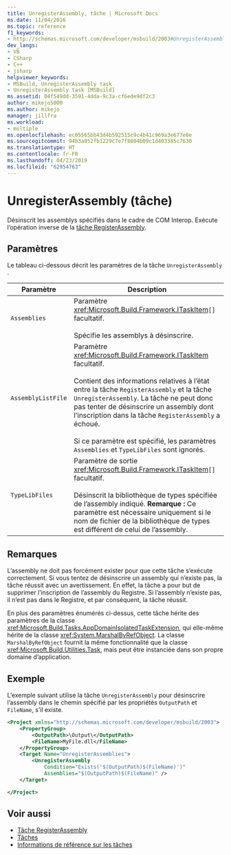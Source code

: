 ```yaml
---
title: UnregisterAssembly, tâche | Microsoft Docs
ms.date: 11/04/2016
ms.topic: reference
f1_keywords:
- http://schemas.microsoft.com/developer/msbuild/2003#UnregisterAssembly
dev_langs:
- VB
- CSharp
- C++
- jsharp
helpviewer_keywords:
- MSBuild, UnregisterAssembly task
- UnregisterAssembly task [MSBuild]
ms.assetid: 04f549dd-3591-4dda-9c3a-cf6ede9df2c3
author: mikejo5000
ms.author: mikejo
manager: jillfra
ms.workload:
- multiple
ms.openlocfilehash: ec05565bb43d4b592515c9c4b41c969a3e677e0e
ms.sourcegitcommit: 94b3a052fb1229c7e7f8804b09c1d403385c7630
ms.translationtype: HT
ms.contentlocale: fr-FR
ms.lasthandoff: 04/23/2019
ms.locfileid: "62954763"
---
```

# <a name="unregisterassembly-task"></a>UnregisterAssembly (tâche)
Désinscrit les assemblys spécifiés dans le cadre de COM Interop. Exécute l’opération inverse de la [tâche RegisterAssembly](../msbuild/registerassembly-task.md).

## <a name="parameters"></a>Paramètres
 Le tableau ci-dessous décrit les paramètres de la tâche `UnregisterAssembly` .

|Paramètre|Description|
|---------------|-----------------|
|`Assemblies`|Paramètre <xref:Microsoft.Build.Framework.ITaskItem>`[]` facultatif.<br /><br /> Spécifie les assemblys à désinscrire.|
|`AssemblyListFile`|Paramètre <xref:Microsoft.Build.Framework.ITaskItem> facultatif.<br /><br /> Contient des informations relatives à l’état entre la tâche `RegisterAssembly` et la tâche `UnregisterAssembly`. La tâche ne peut donc pas tenter de désinscrire un assembly dont l’inscription dans la tâche `RegisterAssembly` a échoué.<br /><br /> Si ce paramètre est spécifié, les paramètres `Assemblies` et `TypeLibFiles` sont ignorés.|
|`TypeLibFiles`|Paramètre de sortie <xref:Microsoft.Build.Framework.ITaskItem>`[]` facultatif.<br /><br /> Désinscrit la bibliothèque de types spécifiée de l’assembly indiqué. **Remarque :**  Ce paramètre est nécessaire uniquement si le nom de fichier de la bibliothèque de types est différent de celui de l’assembly.|

## <a name="remarks"></a>Remarques
 L’assembly ne doit pas forcément exister pour que cette tâche s’exécute correctement. Si vous tentez de désinscrire un assembly qui n’existe pas, la tâche réussit avec un avertissement. En effet, la tâche a pour but de supprimer l’inscription de l’assembly du Registre. Si l’assembly n’existe pas, il n’est pas dans le Registre, et par conséquent, la tâche réussit.

 En plus des paramètres énumérés ci-dessus, cette tâche hérite des paramètres de la classe <xref:Microsoft.Build.Tasks.AppDomainIsolatedTaskExtension>, qui elle-même hérite de la classe <xref:System.MarshalByRefObject>. La classe `MarshalByRefObject` fournit la même fonctionnalité que la classe <xref:Microsoft.Build.Utilities.Task>, mais peut être instanciée dans son propre domaine d’application.

## <a name="example"></a>Exemple
 L’exemple suivant utilise la tâche `UnregisterAssembly` pour désinscrire l’assembly dans le chemin spécifié par les propriétés `OutputPath` et `FileName`, s’il existe.

```xml
<Project xmlns="http://schemas.microsoft.com/developer/msbuild/2003">
    <PropertyGroup>
        <OutputPath>\Output\</OutputPath>
        <FileName>MyFile.dll</FileName>
    </PropertyGroup>
    <Target Name="UnregisterAssemblies">
        <UnregisterAssembly
            Condition="Exists('$(OutputPath)$(FileName)')"
            Assemblies="$(OutputPath)$(FileName)" />
    </Target>

</Project>
```

## <a name="see-also"></a>Voir aussi
- [Tâche RegisterAssembly](../msbuild/registerassembly-task.md)
- [Tâches](../msbuild/msbuild-tasks.md)
- [Informations de référence sur les tâches](../msbuild/msbuild-task-reference.md)